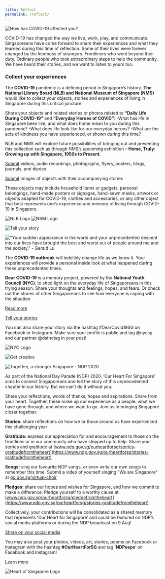 ```yaml
---
title: Reflect
permalink: /reflect/
---
```


![How has COVID-19 affected you?](https://via.placeholder.com/700x300.png)

COVID-19 has changed the way we live, work, play, and communicate. Singaporeans have come forward to share their experiences and what they learned during this time of reflection. Some of their lives were forever changed by the kindness of strangers. Frontliners who went beyond their duty. Ordinary people who took extraordinary steps to help the community. We have heard their stories, and we want to listen to yours too. 

### Collect your experiences 

The **COVID-19** pandemic is a defining period in Singapore’s history. **The National Library Board (NLB) and National Museum of Singapore (NMS)** would like to collect your objects, stories and experiences of living in Singapore during this critical juncture. 

Share your objects and related stories or photos related to **“Daily Life During COVID-19”** and **“Everyday Heroes of COVID”**: 
-What has life in Singapore been like, and what does home mean to you during this pandemic? 
-What does life look like for our everyday heroes? 
-What are the acts of kindness you have experienced, or shown during this time?

NLB and NMS will explore future possibilities of bringing out and presenting this collection such as through NMS’s upcoming exhibition – **Home, Truly: Growing up with Singapore, 1950s to Present.**

[Submit](https://go.gov.sg/documenting‐covid19) videos, audio recordings, photographs, flyers, posters, blogs, journals, and diaries

[Submit](https://www.nhb.gov.sg/nationalmuseum/research‐and‐publications/resources‐and‐publicationlist/collecting‐contemporary‐singapore?sc_lang=en) images of objects with their accompanying stories

These objects may include household items or gadgets, personal belongings, hand-made posters or signages, hand-sewn masks, artwork or objects adapted for COVID-19, clothes and accessories, or any other object that best represents one’s experience and memory of living through COVID-19 in Singapore.

![NLB Logo](https://via.placeholder.com/350x150.png) ![NSM Logo](https://via.placeholder.com/350x150.png)

![Tell your story](https://via.placeholder.com/700x300.png)

!["Your sudden appearance in the world and your unprecedented descent into our lives have brought the best and worst out of people around me and the society." - Gerald Lu](https://via.placeholder.com/700x300.png)

The **COVID-19 outbreak** will indelibly change life as we know it. Your experiences will provide a personal inside look at what happened during these unprecedented times. 

**Dear COVID-19** is a memory project, powered by the **National Youth Council (NYC)**, to shed light on the everyday life of Singaporeans in this trying season. Share your thoughts and feelings, hopes, and fears. Or check out the stories of other Singaporeans to see how everyone is coping with the situation.

[Read more](https://www.dearcovid19sg.com/)

[Tell your stories](https://www.dearcovid19sg.com/stories)

You can also share your story via the hashtag #DearCovid19SG on Facebook or Instagram. Make sure your profile is public and tag @nycsg and our partner @dstnctsg in your post!

![NYC Logo](https://via.placeholder.com/350x150.png)

![Get creative](https://via.placeholder.com/700x300.png)

![Together, a stronger Singapore - NDP 2020](https://via.placeholder.com/700x300.png)

As part of the National Day Parade (NDP) 2020, ‘Our Heart For Singapore’  aims to connect Singaporeans and tell the story of this unprecedented chapter in our history. But we can’t do it without you. 

Share your reflections, words of thanks, hopes and aspirations. Share from your heart. Together, these make up our experience as a people: what we have gone through, and where we want to go. Join us in bringing Singapore closer together. 

**Stories:** share reflections on how we or those around us have experienced this challenging year 

**Gratitude:** express our appreciation for and encouragement to those on the frontlines or in our community who have stepped up to help. Share your stories and gratitude at [www.ndp.gov.sg/ourheartforsg/stories-gratitudefromtheheart](https://www.ndp.gov.sg/ourheartforsg/stories-gratitudefromtheheart)

**Songs:** sing our favourite NDP songs, or even write our own songs to remember this time. Submit a video of yourself singing "We are Singapore" at [go.gov.sg/virtual-choir](https://go.gov.sg/virtual-choir)

**Pledges:** share our hopes and wishes for Singapore, and how we commit to make a difference. Pledge yourself to a worthy cause at [www.ndp.gov.sg/ourheartforsg/pledgefromtheheart](https://www.ndp.gov.sg/ourheartforsg/stories-gratitudefromtheheart)

Collectively, your contributions will be consolidated as a shared memory that represents ‘Our Heart for Singapore’ and could be featured on NDP’s social media platforms or during the NDP broadcast on 9 Aug! 

[Share on your social media](https://www.ndp.gov.sg/ourheartforsg)

You may also post your photos, videos, art, stories, poems on Facebook or Instagram with the hashtag **#OurHeartForSG** and tag ‘**NDPeeps**’ on Facebook and Instagram!

[Learn more](https://www.ndp.gov.sg/ourheartforsg)

![Heart of Singapore Logo](https://via.placeholder.com/350x150.png)